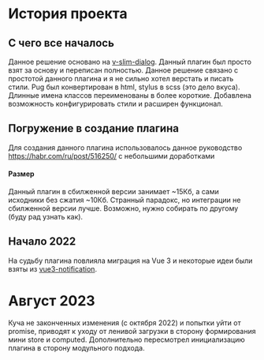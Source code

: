 
# История проекта

## С чего все началось
Данное решение основано на [v-slim-dialog](https://github.com/paliari/v-slim-dialog).
Данный плагин был просто взят за основу и переписан полностью.
Данное решение связано с простотой данного плагина и я не сильно хотел верстать и писать стили.
Pug был конвертирован в html, stylus в scss (это дело вкуса).
Длинные имена классов переименованы в более короткие.
Добавлена возможность конфигурировать стили и расширен функционал.

## Погружение в создание плагина
Для создания данного плагина использовалось данное руководство
https://habr.com/ru/post/516250/
с небольшими доработками

#### Размер
Данный плагин в сбилженной версии занимает ~15Кб, а сами исходники без сжатия ~10Кб.
Странный парадокс, но интеграции не сбилженной версии лучше.
Возможно, нужно собирать по другому (буду рад узнать как).

## Начало 2022
На судьбу плагина повлияла миграция на Vue 3 и некоторые идеи были взяты из
[vue3-notification](https://github.com/kyvg/vue3-notification).

# Август 2023
Куча не законченных изменения (с октября 2022) и попытки уйти от promise, приводят к уходу от ленивой загрузки
в сторону формирования мини store и computed.
Дополнительно пересмотрел инициализацию плагина в сторону модульного подхода.